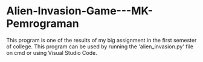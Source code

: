 # Alien-Invasion-Game---MK-Pemrograman

This program is one of the results of my big assignment in the first semester of college. This program can be used by running the 'alien_invasion.py' file on cmd or using Visual Studio Code.

